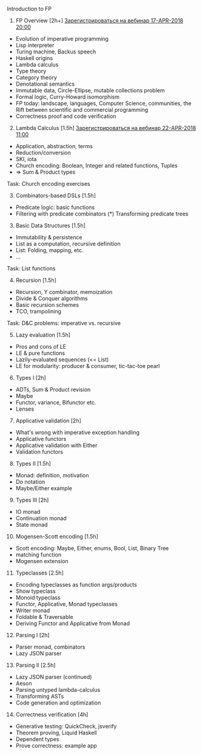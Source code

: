 Introduction to FP

1. FP Overview [2h+] [Зарегистрироваться на вебинар 17-APR-2018 20:00](https://attendee.gotowebinar.com/register/7634721060769420546)
  * Evolution of imperative programming
  * Lisp interpreter
  * Turing machine, Backus speech
  * Haskell origins
  * Lambda calculus
  * Type theory
  * Category theory
  * Denotational semantics
  * Immutable data, Circle-Ellipse, mutable collections problem
  * Formal logic, Curry-Howard isomorphism
  * FP today: landscape, languages, Computer Science, communities, the Rift between scientific and commercial programming
  * Correctness proof and code verification

2. Lambda Calculus [1.5h] [Зарегистрироваться на вебинар 22-APR-2018 11:00](https://attendee.gotowebinar.com/register/1416904740504341762)
  * Application, abstraction, terms
  * Reduction/conversion
  * SKI, iota
  * Church encoding: Boolean, Integer and related functions, Tuples
  * => Sum & Product types

Task: Church encoding exercises

3. Combinators-based DSLs  [1.5h]
  * Predicate logic: basic functions
  * Filtering with predicate combinators
 (*) Transforming predicate trees

3. Basic Data Structures [1.5h]
  * Immutability & persistence
  * List as a computation, recursive definition
  * List: Folding, mapping, etc.
  * ...

Task: List functions

4. Recursion [1.5h]
  * Recursion, Y combinator, memoization
  * Divide & Conquer algorithms
  * Basic recursion schemes
  * TCO, trampolining

Task: D&C problems: imperative vs. recursive

5. Lazy evaluation [1.5h]
  * Pros and cons of LE
  * LE & pure functions
  * Lazily-evaluated sequences (<= List)
  * LE for modularity: producer & consumer, tic-tac-toe pearl

6. Types I [2h]
  * ADTs, Sum & Product revision
  * Maybe 
  * Functor, variance, Bifunctor etc.
  * Lenses

7. Applicative validation [2h]
  * What's wrong with imperative exception handling
  * Applicative functors
  * Applicative validation with Either
  * Validation functors

8. Types II [1.5h]
  * Monad: definition, motivation
  * Do notation
  * Maybe/Either example
  
9. Types III [2h] 
  * IO monad
  * Continuation monad
  * State monad

10. Mogensen-Scott encoding [1.5h]
  * Scott encoding: Maybe, Either, enums, Bool, List, Binary Tree
  * matching function  
  * Mogensen extension
  
11. Typeclasses [2.5h]
  * Encoding typeclasses as function args/products
  * Show typeclass
  * Monoid typeclass
  * Functor, Applicative, Monad typeclasses
  * Writer monad
  * Foldable & Traversable
  * Deriving Functor and Applicative from Monad

12. Parsing I [2h]
  * Parser monad, combinators
  * Lazy JSON parser

13. Parsing II [2.5h]
  * Lazy JSON parser (continued)
  * Aeson
  * Parsing untyped lambda-calculus
  * Transforming ASTs
  * Code generation and optimization  

14. Correctness verification [4h]
  * Generative testing: QuickCheck, jsverify
  * Theorem proving, Liquid Haskell 
  * Dependent types
  * Prove correctness: example app

